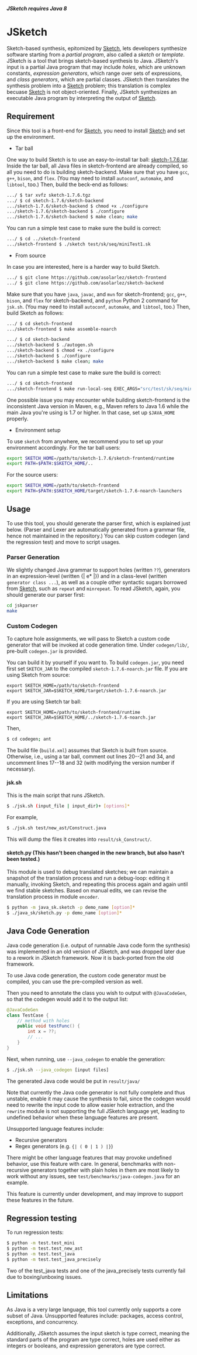 ***JSketch requires Java 8***

# JSketch

Sketch-based synthesis, epitomized by [Sketch][sk], lets developers
synthesize software starting from a _partial program_, also called a
_sketch_ or _template_.  JSketch is a tool that brings sketch-based
synthesis to Java. JSketch's input is a partial Java program that may
include _holes_, which are unknown constants, _expression generators_,
which range over sets of expressions, and _class generators_, which are
partial classes.  JSketch then translates the synthesis problem into
a [Sketch][sk] problem; this translation is complex becuase [Sketch][sk]
is not object-oriented.  Finally, JSketch synthesizes an executable Java
program by interpreting the output of [Sketch][sk].

## Requirement

Since this tool is a front-end for [Sketch][sk],
you need to install [Sketch][sk] and set up the environment.

* Tar ball

One way to build Sketch is to use an easy-to-install tar ball:
[sketch-1.7.6.tar][sk-176].
Inside the tar ball, all Java files in sketch-frontend are already compiled,
so all you need to do is building sketch-backend.
Make sure that you have `gcc`, `g++`, `bison`, and `flex`.
(You may need to install `autoconf`, `automake`, and `libtool`, too.)
Then, build the beck-end as follows:
```sh
.../ $ tar xvfz sketch-1.7.6.tgz
.../ $ cd sketch-1.7.6/sketch-backend
.../sketch-1.7.6/sketch-backend $ chmod +x ./configure
.../sketch-1.7.6/sketch-backend $ ./configure
.../sketch-1.7.6/sketch-backend $ make clean; make
```
You can run a simple test case to make sure the build is correct:
```sh
.../ $ cd ../sketch-frontend
.../sketch-frontend $ ./sketch test/sk/seq/miniTest1.sk
```

* From source

In case you are interested, here is a harder way to build Sketch.
```sh
.../ $ git clone https://github.com/asolarlez/sketch-frontend
.../ $ git clone https://github.com/asolarlez/sketch-backend
```
Make sure that you have `java`, `javac`, and `mvn` for sketch-frontend;
`gcc`, `g++`, `bison`, and `flex` for sketch-backend, and `python` Python 2 command for `jsk.sh`.
(You may need to install `autoconf`, `automake`, and `libtool`, too.)
Then, build Sketch as follows:
```sh
.../ $ cd sketch-frontend
.../sketch-frontend $ make assemble-noarch
```
```sh
.../ $ cd sketch-backend
.../sketch-backend $ ./autogen.sh
.../sketch-backend $ chmod +x ./configure
.../sketch-backend $ ./configure
.../sketch-backend $ make clean; make
```

You can run a simple test case to make sure the build is correct:
```sh
.../ $ cd sketch-frontend
.../sketch-frontend $ make run-local-seq EXEC_ARGS="src/test/sk/seq/miniTest1.sk"
```

One possible issue you may encounter while building sketch-frontend is
the inconsistent Java version in Maven, e.g., Maven refers to Java 1.6
while the main Java you're using is 1.7 or higher.  In that case, set up
`$JAVA_HOME` properly.


* Environment setup

To use `sketch` from anywhere,
we recommend you to set up your environment accordingly.
For the tar ball users:
```sh
export SKETCH_HOME=/path/to/sketch-1.7.6/sketch-frontend/runtime
export PATH=$PATH:$SKETCH_HOME/..
```
For the source users:
```sh
export SKETCH_HOME=/path/to/sketch-frontend
export PATH=$PATH:$SKETCH_HOME/target/sketch-1.7.6-noarch-launchers
```

## Usage

To use this tool, you should generate the parser first,
which is explained just below.
(Parser and Lexer are automatically generated from a grammar file,
hence not maintained in the repository.)
You can skip custom codegen (and the regression test)
and move to script usages.

### Parser Generation

We slightly changed Java grammar to support holes (written `??`),
generators in an expression-level (written {| e* |}) and
in a class-level (written `generator class ...`), as well as
a couple other syntactic sugars borrowed from [Sketch][sk],
such as `repeat` and `minrepeat`.
To read JSketch, again, you should generate our parser first:

```sh
cd jskparser
make
```

### Custom Codegen

To capture hole assignments, we will pass to Sketch
a custom code generator that will be invoked
at code generation time.  Under `codegen/lib/`,
pre-built `codegen.jar` is provided.

You can build it by yourself if you want to.
To build `codegen.jar`, you need first set `SKETCH_JAR` to the compiled `sketch-1.7.6-noarch.jar` file.
If you are using Sketch from source:
```
export SKETCH_HOME=/path/to/sketch-frontend
export SKETCH_JAR=$SKETCH_HOME/target/sketch-1.7.6-noarch.jar
```
If you are using Sketch tar ball:
```
export SKETCH_HOME=/path/to/sketch-frontend/runtime
export SKETCH_JAR=$SKETCH_HOME/../sketch-1.7.6-noarch.jar
```

Then,
```sh
$ cd codegen; ant
```
The build file (`build.xml`) assumes that Sketch is built
from source.  Otherwise, i.e., using a tar ball,
comment out lines 20--21 and 34, and uncomment lines 17--18 and 32
(with modifying the version number if necessary).

#### jsk.sh

This is the main script that runs JSketch.
```sh
$ ./jsk.sh (input_file | input_dir)+ [options]*
```
For example,
```sh
$ ./jsk.sh test/new_ast/Construct.java
```

This will dump the files it creates into `result/sk_Construct/`.

#### sketch.py (This hasn't been changed in the new branch, but also hasn't been tested.)

This module is used to debug translated sketches;
we can maintain a snapshot of the translation process
and run a debug-loop: editing it manually, invoking Sketch, and
repeating this process again and again until we find stable sketches.
Based on manual edits, we can revise the translation process
in module `encoder`. 
```sh
$ python -m java_sk.sketch -p demo_name [option]*
$ ./java_sk/sketch.py -p demo_name [option]*
```

## Java Code Generation

Java code generation (i.e. output of runnable Java code form the synthesis) was implemented in
an old version of JSketch, and was dropped later due to a rework in JSketch framework. Now it is
back-ported from the old framework.

To use Java code generation, the custom code generator must be compiled, you can use the pre-compiled
version as well.

Then you need to annotate the class you wish to output with `@JavaCodeGen`, so that the codegen would
add it to the output list:
```java
@JavaCodeGen
class TestCase {
    // method with holes
    public void testFunc() {
        int x = ??;
        // ...
    }
}
```

Next, when running, use `--java_codegen` to enable the generation:
```sh
$ ./jsk.sh --java_codegen [input files]
```
The generated Java code would be put in `result/java/`

Note that currently the Java code generator is not fully complete and thus unstable, enable it may cause
the synthesis to fail, since the codegen would need to rewrite the input code to allow easier hole extraction,
and the `rewrite` module is not supporting the full JSketch language yet, leading to undefined
behavior when these language features are present.

Unsupported language features include:

* Recursive generators
* Regex generators (e.g. `{| ( 0 | 1 ) |}`)

There might be other language features that may provoke undefined behavior, use this feature with care.
In general, benchmarks with non-recursive generators together with plain holes in them are most likely to
work without any issues, see `test/benchmarks/java-codegen.java` for an example.

This feature is currently under development, and may improve to support these features in the future.

## Regression testing
To run regression tests:
```sh
$ python -m test.test_mini
$ python -m test.test_new_ast
$ python -m test.test_java
$ python -m test.test_java_precisely
```
Two of the test\_java tests and one of the java\_precisely tests currently fail due to boxing/unboxing issues.

## Limitations

As Java is a very large language, this tool currently only supports
a core subset of Java.  Unsupported features include:
packages, access control, exceptions, and concurrency.

Additionally, JSketch assumes the input sketch is type correct,
meaning the standard parts of the program are type correct, holes
are used either as integers or booleans, and expression generators
are type correct.

[sk]: https://github.com/asolarlez/sketch-frontend
[sk-170]: http://people.csail.mit.edu/jsjeon/adaptive-concretization/sketch-1.7.0.tgz
[sk-176]: https://people.csail.mit.edu/asolar/sketch-1.7.6.tar.gz
